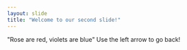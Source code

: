 ```yaml
---
layout: slide
title: "Welcome to our second slide!"
---
```

"Rose are red, violets are blue"
Use the left arrow to go back!
